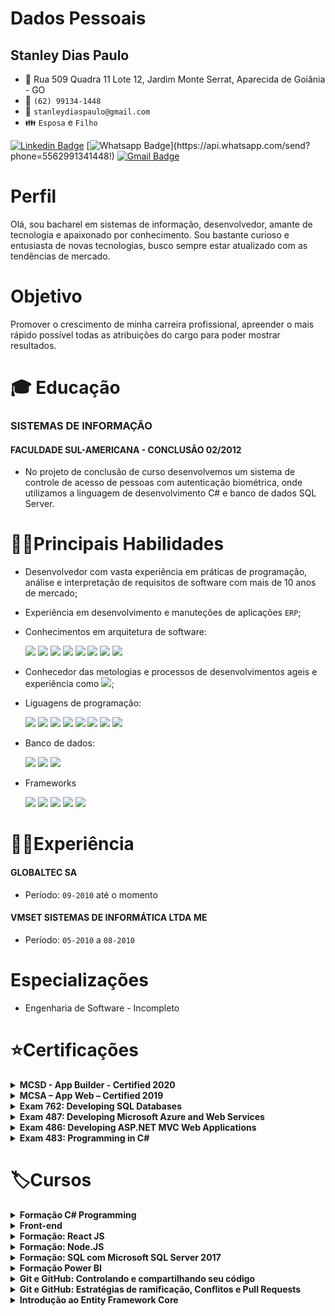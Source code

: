 # Dados Pessoais
## Stanley Dias Paulo 
* :triangular_flag_on_post: Rua 509 Quadra 11 Lote 12, Jardim Monte Serrat, Aparecida de Goiânia - GO
* :iphone: `(62) 99134-1448`
* :email: `stanleydiaspaulo@gmail.com`
* :family: `Esposa` e `Filho`

[![Linkedin Badge](https://img.shields.io/badge/-Linkedin-blue?style=flat-square&logo=Linkedin&logoColor=white&link=https://www.linkedin.com/in/stanleydiaspaulo/)](https://www.linkedin.com/in/stanleydiaspaulo/)
[![Whatsapp Badge](https://img.shields.io/badge/-Whatsapp-4CA143?style=flat-square&labelColor=4CA143&logo=whatsapp&logoColor=white&link=https://api.whatsapp.com/send?phone=5562991341448!)](https://api.whatsapp.com/send?phone=5562991341448!)
[![Gmail Badge](https://img.shields.io/badge/-Gmail-c14438?style=flat-square&logo=Gmail&logoColor=white&link=mailto:stanleydiaspaulo@gmail.com)](mailto:stanleydiaspaulo@gmail.com)

# Perfil
Olá, sou bacharel em sistemas de informação, desenvolvedor, amante de tecnologia e apaixonado por conhecimento. Sou bastante curioso e entusiasta de novas tecnologias, busco sempre estar atualizado com as tendências de mercado.

# Objetivo
Promover o crescimento de minha carreira profissional, apreender o mais rápido possível todas as atribuições do cargo para poder mostrar resultados.

# :mortar_board: Educação
### SISTEMAS DE INFORMAÇÃO
#### FACULDADE SUL-AMERICANA - CONCLUSÃO 02/2012
* No projeto de conclusão de curso desenvolvemos um sistema de controle de acesso de pessoas com autenticação biométrica, onde utilizamos a linguagem de desenvolvimento C# e banco de dados SQL Server.

# 👨‍💻Principais Habilidades
* Desenvolvedor com vasta experiência em práticas de programação, análise e interpretação de requisitos de software com mais de 10 anos de mercado;
* Experiência em desenvolvimento e manuteções de aplicações `ERP`;
* Conhecimentos em arquitetura de software:

    <img src="https://img.shields.io/badge/%20-OOP-green"/>
    <img src="https://img.shields.io/badge/%20-SOLID-blue"/>
    <img src="https://img.shields.io/badge/-Clean%20Code-lightgrey"/>
    <img src="https://img.shields.io/badge/%20-Design%20Patterns-orange"/>
    <img src="https://img.shields.io/badge/%20-DDD-yellowgreen"/>
    <img src="https://img.shields.io/badge/%20-CQRS-blue"/>
    <img src="https://img.shields.io/badge/%20-TDD-lightgrey"/>
    <img src="https://img.shields.io/badge/%20-BDD-brightgreen"/>
* Conhecedor das metologias e processos de desenvolvimentos ageis e experiência como <img src="https://img.shields.io/badge/SCRUM-MASTER-blue"/>;
* Liguagens de programação:

    <img src="https://img.shields.io/badge/%20-C%23-green"/>
    <img src="https://img.shields.io/badge/%20-Delphi-lightgrey"/>
    <img src="https://img.shields.io/badge/%20-VB6-yellowgreen"/> 
    <img src="https://img.shields.io/badge/%20-TypeScript-blue"/>
    <img src="https://img.shields.io/badge/%20-Java%20Script-yellow"/>
    <img src="https://img.shields.io/badge/%20-NodeJS-green"/>
    <img src="https://img.shields.io/badge/%20-HTML5-red"/>
    <img src="https://img.shields.io/badge/-CSS3-blue"/>
* Banco de dados:

    <img src="https://img.shields.io/badge/Microsof-SQL%20Server-yellow"/>
    <img src="https://img.shields.io/badge/%20-Oracle-red"/>
    <img src="https://img.shields.io/badge/%20-MySQL-blue" />

* Frameworks

    <img src="https://img.shields.io/badge/EntityFramework-Core-blue"/>
    <img src="https://img.shields.io/badge/ASP.NET-MVC5-green"/>
    <img src="https://img.shields.io/badge/ASP.NET-Core-blue"/>
    <img src="https://img.shields.io/badge/Angular-7%2B-red"/>
    <img src="https://img.shields.io/badge/React-JS-orange"/>
    

# 👨‍💼Experiência
#### GLOBALTEC SA
* Período: `09-2010` até o momento

#### VMSET SISTEMAS DE INFORMÁTICA LTDA ME
* Período: `05-2010` a `08-2010`

# Especializações
* Engenharia de Software - Incompleto

# ⭐Certificações
<details>
    <summary><b>MCSD - App Builder - Certified 2020</b></summary>
        <table>
            <tr><td>https://www.youracclaim.com/badges/9ea715fb-7ca6-41ad-aa98-588a4133c1a5/linked_in_profile</td></tr>
            <tr><td><img src="images/MSCD.png" width = "250px"></td></tr>
        </table>       
</details>
<details>
    <summary><b>MCSA – App Web – Certified 2019</b></summary>
        <table>
            <tr><td>https://www.youracclaim.com/badges/a04d7fa8-4da3-41b7-97f9-48379b81339d/linked_in_profile</td></tr>
            <tr><td><img src="images/MSCA-Web.png" width = "250px"></td></tr>
        </table>       
</details>
<details>
    <summary><b>Exam 762: Developing SQL Databases</b></summary>
        <table>
            <tr><td>https://www.youracclaim.com/badges/3f3634c0-d0de-4bd7-a092-10fed5fa77ef?source=linked_in_profile</td></tr>
            <tr><td><img src="images/70-762.png" width = "250px"></td></tr>
        </table>       
</details>

<details>
    <summary><b>Exam 487: Developing Microsoft Azure and Web Services</b></summary>
        <table>
            <tr><td>https://www.youracclaim.com/badges/fc708740-03c3-4c77-8f65-daf7d873e816</td></tr>
            <tr><td><img src="images/70-487.png" width = "250px"></td></tr>
        </table>       
</details>

<details>
    <summary><b>Exam 486: Developing ASP.NET MVC Web Applications</b></summary>
        <table>
            <tr><td>https://www.youracclaim.com/badges/3080933a-2efa-4324-aa62-b3514d48a706</td></tr>
            <tr><td><img src="images/70-486.png" width = "250px"></td></tr>
        </table>       
</details>

<details>
    <summary><b>Exam 483: Programming in C#</b></summary>
        <table>
            <tr><td>https://www.youracclaim.com/badges/12f84070-acee-482d-8cd2-a41d742243e3</td></tr>
            <tr><td><img src="images/70-483.png" width = "250px"></td></tr>
        </table>       
</details>

# 🏷️Cursos
<details>
    <summary><b>Formação C# Programming </b> </summary>
        <table>
            <tr><td><strong>Certificação C# Programming parte 1: Criar tipos</strong></td></tr>
            <tr><td>Tipos integrais</td></tr>
            <tr><td>Ponto flutuante, booleanos, structs e enums </td></tr>
            <tr><td>Criar tipos de referência </td></tr>
            <tr><td>Classes, métodos, métodos de extensão </td></tr>
            <tr><td>Criar métodos sobrecarregados e substituídos </td></tr>
            <tr><td><strong>Certificação C# Programming parte 2: Consumir tipos</strong> </td></tr>
            <tr><td>Box ou unbox para converter entre tipos de valor </td></tr>
            <tr><td>Cast de tipos </td></tr>
            <tr><td>Implementando conversões </td></tr>
            <tr><td>Lidar com tipos dinâmicos </td></tr>
            <tr><td>Adicionando membros dinamicamente </td></tr>
            <tr><td><strong>Certificação C# Programming parte 3: Encapsulamento e Hierarquia de Classes</strong> </td></tr>
            <tr><td>Propriedades e acessadores </td></tr>
            <tr><td>Projetar interfaces </td></tr>
            <tr><td>Interfaces explícitas </td></tr>
            <tr><td>Classe base </td></tr>
            <tr><td>Comparações entre objetos </td></tr>
            <tr><td><strong>Certificação C# Programming parte 4: Fluxo de programa e exceções</strong> </td></tr>
            <tr><td>Fluxo de programa If, Else, Switch </td></tr>
            <tr><td>Compilação condicional </td></tr>
            <tr><td>Fluxo de programa While e Do </td></tr>
            <tr><td>Interação com For e Foreach </td></tr>
            <tr><td>Manutenção de exceções </td></tr>
            <tr><td>Exceções com SQL Server e Rede </td></tr>
            <tr><td><strong>Certificação C# Programming parte 5: Strings e Ciclo de Vida de Objetos</strong> </td></tr>
            <tr><td>Gerenciamento de memória </td></tr>
            <tr><td>Coletando lixo </td></tr>
            <tr><td>O Padrão Disposable </td></tr>
            <tr><td>Concatenação, Escrita e Leitura de Strings </td></tr>
            <tr><td>Pesquisando Strings </td></tr>
            <tr><td>Formatação de Strings </td></tr>
            <tr><td><strong>Certificação C# Programming parte 6: Coleções, XML e JSON</strong> </td></tr>
            <tr><td>Serialização com XML </td></tr>
            <tr><td>Serialização com JSON </td></tr>
            <tr><td>Serialização Binária, Personalizada e com Contrato </td></tr>
            <tr><td>Arrays </td></tr>
            <tr><td>Listas </td></tr>
            <tr><td>Conjuntos, Dicionários e Filas </td></tr>
            <tr><td><strong>Certificação C# Programming parte 7: Eventos e LINQ</strong> </td></tr>
            <tr><td>Introdução aos eventos </td></tr>
            <tr><td>Manipuladores de eventos </td></tr>
            <tr><td>Delegados e Lambda </td></tr>
            <tr><td>Func, Action e Predicate </td></tr>
            <tr><td>Consultado e filtrando dados com LINQ </td></tr>
            <tr><td>Projeção de dados </td></tr>
            <tr><td>Agrupamento e agregação </td></tr>
            <tr><td>Paginação e sintaxe de método </td></tr>
            <tr><td>Consulta com XML </td></tr>
            <tr><td><strong>Certificação C# Programming parte 8: Entrada e Saída de Dados</strong> </td></tr>
            <tr><td>Ler e gravar bytes em fluxos de arquivos </td></tr>
            <tr><td>Ler e gravar strings em fluxos de arquivos </td></tr>
            <tr><td>Gerenciando arquivos </td></tr>
            <tr><td>Gerenciando diretórios </td></tr>
            <tr><td>Acessando a Web de forma assíncrona </td></tr>
            <tr><td>Lendo e atualizando banco de dados </td></tr>
            <tr><td>Consumindo serviços e interpretando dados </td></tr>
            <tr><td><strong>Certificação C# Programming parte 9: Depurar Aplicativos</strong> </td></tr>
            <tr><td>Gerenciando assemblies </td></tr>
            <tr><td>Assinando assemblies com nome forte </td></tr>
            <tr><td>Depurando aplicações </td></tr>
            <tr><td>Compilação condicional </td></tr>
            <tr><td>Compilação em modo debug e release </td></tr>
            <tr><td>Rastreamento de aplicações </td></tr>
            <tr><td>Gravando mensagens no Event Log </td></tr>
            <tr><td>Contadores de desempenho </td></tr>
            <tr><td><strong>Certificação C# Programming parte 10: Reflection</strong> </td></tr>
            <tr><td>Criar e aplicar atributos </td></tr>
            <tr><td>Ler os atributos </td></tr>
            <tr><td>Usar reflection </td></tr>
            <tr><td>Geração de código </td></tr>
            <tr><td>Tipos do System Reflection </td></tr>
            <tr><td><strong>Certificação C# Programming parte 11: Multithreading</strong> </td></tr>
            <tr><td>Introdução ao Task Parallel Library </td></tr>
            <tr><td>Consultas LINQ com Paralelismo </td></tr>
            <tr><td>Espera, Continuação de Hierarquia de Tarefas </td></tr>
            <tr><td>Threads </td></tr>
            <tr><td>Desbloqueando a interface do usuário </td></tr>
            <tr><td>Async Await, Coleções simultâneas e bloqueios </td></tr>
            <tr><td>Cancelamento de tarefas e métodos Thread Safe </td></tr>
            <tr><td><strong>Certificação C# Programming parte 12: Validar Segurança</strong> </td></tr>
            <tr><td>Validar dados JSON </td></tr>
            <tr><td>Escolher o tipo de coleção adequada </td></tr>
            <tr><td>Validando com expresão regular </td></tr>
            <tr><td>Funções internas para validar tipos e conteúdos </td></tr>
            <tr><td>Criptografia simétrica e assimétrica </td></tr>
            <tr><td>Gerenciamento de chave </td></tr>
            <tr><td>Gerenciar e criar certificados </td></tr>
            <tr><td>Fazendo Hash de dados </td></tr>
        </table>
</details>

<details>
    <summary><b>Front-end</b></summary>
    <table>
        <tbody>
            <tr><td><strong>Gulp: automação de tarefas front-end</strong></td></tr> 
            <tr><td><strong>React parte 1: Componentes reutilizáveis para sua webapp</strong></td></tr> 
            <tr><td><strong>React parte 2: Validação, Rotas e Integração com API</strong></td></tr> 
            <tr><td><strong>SQL Server: T-SQL com Microsoft SQL Server 2017</strong></td></tr> 
            <tr><td><strong>GraphQL parte 3: integrando com sua aplicação</strong></td></tr> 
        </tbody>
    </table>
</details>

<details>
    <summary><b>Formação: React JS</b></summary>
    <table>
        <tbody>
            <tr><td><strong>Fetch API: Consumindo uma API Rest com JavaScript</strong></td></tr> 
            <tr><td><strong>JS na Web: Criando uma SPA com JavaScript puro</strong></td></tr> 
            <tr><td><strong>JavaScript: Programando a Orientação a Objetos</strong></td></tr> 
            <tr><td><strong>JavaScript: Interfaces e Herança em Orientação a Objetos</strong></td></tr> 
            <tr><td><strong>React: Entendendo como a biblioteca funciona</strong></td></tr> 
            <tr><td><strong>React: Ciclo de vida dos componentes</strong></td></tr> 
            <tr><td><strong>React:Function Components, uma abordagem moderna</strong></td></tr> 
            <tr><td><strong>React: Hooks, Contextos e boas práticas</strong></td></tr> 
        </tbody>
    </table>
</details>

<details>
    <summary><b>Formação: Node.JS</b></summary>
    <table>
        <tbody>
            <tr><td><strong>Performance Web I: otimizando o front-end</strong></td></tr> 
            <tr><td><strong>Performance Web II: Critical Path, HTTP/2 e Resource Hints</strong></td></tr> 
            <tr><td><strong>HTTP: Entendendo a web por baixo dos panos</strong></td></tr> 
            <tr><td><strong>Node.js Parte 1: Inovando com JavaScript no backend</strong></td></tr> 
            <tr><td><strong>Node.js Parte 2: MVC, autenticação e autorização</strong></td></tr> 
            <tr><td><strong>GraphQL Parte 1: Primeiros Passos</strong></td></tr> 
            <tr><td><strong>GraphQL parte 2: Substituindo uma API REST por GraphQL</strong></td></tr> 
            <tr><td><strong>Rest com NodeJS: API com Express e MySQL</strong></td></tr> 
        </tbody>
    </table>
</details>

<details>
    <summary><b>Formação: SQL com Microsoft SQL Server 2017</b></summary>
    <table>
        <tbody>
            <tr><td><strong>SQL Server: Introdução ao SQL com Microsoft SQL Server 2017</strong></td></tr> 
            <tr><td><strong>SQL Server: Consultas avançadas com Microsoft SQL Server 2017</strong></td></tr> 
            <tr><td><strong>SQL Server: Manipulação de dados com Microsoft SQL Server 2017</strong></td></tr> 
            <tr><td><strong>SQL Server: T-SQL com Microsoft SQL Server 2017</strong></td></tr> 
            <tr><td><strong>SQL Server: Administração do Microsoft SQL Server 2017</strong></td></tr> 
        </tbody>
    </table>
</details>

<details>
    <summary><b>Formação Power BI</b></summary>
    <table>
        <tbody>
            <tr><td><strong>Business Intelligence: Introdução à inteligência empresarial</strong></td></tr> 
            <tr><td>Dados e informação </td></tr>
            <tr><td>Problema comuns nas empresas </td></tr>
            <tr><td>Matriz dimensão indicador </td></tr>
            <tr><td>Tabelas de um Datawarehouse </td></tr>
            <tr><td>Hierarquias e tipo de dimensões </td></tr>
            <tr><td>O que é OLAP? </td></tr>
            <tr><td>Outros tópicos </td></tr>
            <tr><td><strong>ETL com integration services: Modelo de dados </strong></td></tr>
            <tr><td>Compreendendo o problema </td></tr>
            <tr><td>Instalando os produtos </td></tr>
            <tr><td>O projeto do Data Warehouse </td></tr>
            <tr><td>As dimensões fábrica, cliente e produto </td></tr>
            <tr><td>Dimensões organizacional e tempo </td></tr>
            <tr><td>As tabelas fato </td></tr>
            <tr><td>Carregando dados na dimensão </td></tr>
            <tr><td><strong>ETL com integration services: Transformação de dados </strong></td></tr>
            <tr><td>Carregando dimensão cliente </td></tr>
            <tr><td>Preparando a dimensão produto </td></tr>
            <tr><td>A dimensão organizacional </td></tr>
            <tr><td>Criando a dimensão tempo </td></tr>
            <tr><td>Tabelas de fato </td></tr>
            <tr><td>Conclusão </td></tr>
            <tr><td><strong>OLAP com SQL Server: Construção do Data Warehouse </strong></td></tr>
            <tr><td>Configuração </td></tr>
            <tr><td>DW criando as primeiras dimensões </td></tr>
            <tr><td>Snow Flake, Tempo e Pai-Filho </td></tr>
            <tr><td>Criando os OLAPs </td></tr>
            <tr><td>Desnormalizando base de dados </td></tr>
            <tr><td><strong>Consultas Multidimensionais: MDX com SQL Server </strong></td></tr>
            <tr><td>Configuração </td></tr>
            <tr><td>Seleção de elementos </td></tr>
            <tr><td>Ordem da exibição de elementos </td></tr>
            <tr><td>Cálculos nos Elementos do OLAP </td></tr>
            <tr><td>Períodos de Tempo </td></tr>
            <tr><td>Trabalhando com dados ordenados </td></tr>
            <tr><td>Análise de Pareto ou 80 20 </td></tr>
            <tr><td><strong>Report Analysis com Power BI: Gerando relatórios empresariais </strong></td></tr>
            <tr><td>Configurando o ambiente </td></tr>
            <tr><td>Conceitos, acesso e construção de uma visão simples </td></tr>
            <tr><td>Concstruindo relatórios </td></tr>
            <tr><td>Hierarquias, mapas e tabelas </td></tr>
            <tr><td>Power BI Service</td></tr>
        </tbody>
    </table>
</details>

<details>
    <summary><b>Git e GitHub: Controlando e compartilhando seu código</b></summary>
    <table>
        <tbody>
            <tr><td>O que é o Git e como instalá-lo</td></tr>
            <tr><td>Criar um repositório</td></tr>
            <tr><td>Analise de status do repositório</td></tr>
            <tr><td>Entendendo o comando commit</td></tr>
            <tr><td>Como adicionar arquivos com git add</td></tr>
            <tr><td>Verificar históricos de commits</td></tr>
            <tr><td>Ignorando arquivos e/ou pastas com .gitignore</td></tr>
            <tr><td>Repositórios remotos</td></tr>
            <tr><td>Adicionando link para o repositório remoto com 'remote add'</td></tr>
            <tr><td>Como baixar um repositório pela primeira vez</td></tr>
            <tr><td>Clonando-o com o comando git clone</td></tr>
            <tr><td>Enviando as alterações para um repositório remoto com o comando git push</td></tr>
            <tr><td>Atualizando o repositório remoto utilizando git pull</td></tr>
            <tr><td>O que é para que serve o GitHub</td></tr>
            <tr><td>Entendo o que é uma branch</td></tr>
            <tr><td>Visualizando as alterações realizadas com o comando git diff</td></tr>        
        </tbody>
    </table>
</details>

<details>
    <summary><b>Git e GitHub: Estratégias de ramificação, Conflitos e Pull Requests</b></summary>
    <table>
        <tbody>
            <tr><td>O que são e como utilizar <strong>issues</strong></td></tr>
            <tr><td>Que as issues podem ser utilizadas para vários propósitos
            <ul>
                <li>Reportar problemas</li>
                <li>Sugerir melhorias</li>
                <li>Solicitar novas funcionalidades</li>
                <li>Organizar qualquer coisa que faça sentido para o projeto</li>
                <li>e outros</li>
            </ul>
            </td></tr>
            <tr><td>O que são <strong>pull requests</strong></td></tr>
            <tr><td>Como unir vários commits em um, utilizando o comando <strong>git rebase -i</strong></td></tr>
            <tr><td>Como enviar e como revisar um pull request no GitHub</td></tr>
            <tr><td>
                Controle avançado de conflitos
                <ul>
                    <li>Que o comando git <strong>cherry-pick</strong> pode trazer um commit específico para a branch atual</li>
                    <li>Como encontrar o commit em que determinada alteração foi aplicada, utilizando o <strong>git bisect</strong></li>
                    <li>Como encontrar o responsável por determinanda linha ou bloco de código, utilizando o <strong>git blame</strong></li>
                    <li>Que jamais devemos apontar um culpado por determinado bug. Uma equipe deve ser unida e se ajudar</li>
                    <li>Que o comando <strong>git show {hash}</strong>  mostra todas as alterações aplicadas pelo commit com o hash informado.</li>
                </ul>
            </td></tr>
            <tr><td>
            Estratégias de branching
            <ul>
                <li>Que é uma convensão bem seguida que a branch <strong>master</strong> tenha apenas os commits prontos para ir para produção</li>
                <li>Que não é interessante realizar trabalho e commitar diretamente na branch <strong>master</strong></li>
                <li>Como remover uma branch</li>
                <ul>
                    <li><strong>git branch -d {nome_branch}</strong> remove uma branch que já tem seu trabalho unido à branch atual</li>
                    <li><strong>git branch -D {nome_branch}</strong> remove uma branch mesmo que os commits desta branch ainda não estejam na branch atual, ou seja, força a remoção;</li>
                </ul>
                <li>Um pouco do processo chamado de <strong>Git Flow</strong></li>
                <ul>   
                    <li>Entendemos que o estado do código representado pela branch <strong>master</strong> deve ser o mesmo que estará em produção</li>
                    <li>Vimos que deve haber uma branch de desenvolvimento (comument chamado de <strong>develop</strong>), onde todas as funcionalidades e correções devem ser muito bem testada antes de ir para produção <strong> master</strong></li>
                    <li>Vimos que cada funcionalidade deve ser feita em uma branch separada, e que é comum que esta branch tenha <strong>feature/</strong> como prefixo</li>
                    <li>Aprendemos também que bugs normalmente são corrigidos em <strong>hotfix/</strong></li>
                    <li>Além disso, branches específicas para cada release são criadas para realizar os testes e correções de bugs específicos</li>
                </ul>
            </ul>
            </td></tr>
            <tr><td>
            Ferramentas visuais
                <ul>
                    <li>Existem ferramentas visuais que podem nos auxiliar com o trabalho com o Git;</li>
                    <li>O <strong>Git Cola</strong> foi uma das primeiras ferramentas visuais multiplataforma. Embora não seja a mais complexa ou visualmente atraente, é bem completa e pode nos ajudar bastante</li>
                    <li>O <strong>Git Desktop</strong> pode ser interessante para gerenciar os projetos do GitHub de forma mais ágil e facilitada, sem a necessidade de acessar o site;</li>
                    <li>O <strong>GitKraken</strong> é uma ferramenta extremamente completa, que nos auxilia inclusive com a implementação do <strong>Git Flow</strong></li>
                </ul>
            </td></tr>
            <tr><td>
                Hooks e dploy com Git
                <ul>
                    <li>Que o Git trabalha com eventos e os chama de <strong>hooks;</strong></li>
                    <li>Que podemos definir códigos a serem executados quando determinado evento (hook) ocorrer</li>
                    <li>A criar hooks dentro da pasta <strong>.git/hooks</strong>, utilizando <strong>Shell Script</strong></li>
                    <li>Que o nome do arquivo indica em qual hook (evento) ele será executado;</li>
                    <li>Que, com hooks, podemos executar os testes automatizados do nosso código, ou até mesmo colocar uma aplicação em produção</li>
                </ul>
            </td></tr>
        </tbody>
    </table>    
</details>

<details>
    <summary><b>Introdução ao Entity Framework Core</b></summary>
    <table>
        <tbody>
            <tr><td>Introdução</td></tr>
            <tr><td>O que é um ORM?</td></tr>
            <tr><td>Orientação a objetos vs Modelo relacional</td></tr>
            <tr><td>O que é o Entity Framework Core?</td></tr>
            <tr><td>Como funciona o Entity Framework</td></tr>
            <tr><td>História do Entity Framework Core</td></tr>
            <tr><td>Por que o Entity Framework core foi reescrito do zero</td></tr>
            <tr><td>Quais são os providers disponíveis</td></tr>
            <tr><td>EF6 vs EF Core</td></tr>
            <tr><td>Ambiente de desenvolvimento - IDE's</td></tr>
            <tr><td>IDE's disponíveis</td></tr>
            <tr><td>Instalação do SDK do .NET Core</td></tr>
            <tr><td>Instalação das extensões do VS Code</td></tr>
            <tr><td>Instalação do SQL Server LocalBD</td></tr>
            <tr><td>Desenvolvendo a primeira aplicação</td></tr>
            <tr><td>Criando uma aplicação console no Visual Studio</td></tr>
            <tr><td>Instalando o pacote do SQL Server Visual Studio Code</td></tr>
            <tr><td>Instalando o pacote do SQL Server Visual Studio</td></tr>
            <tr><td>Coceitos Principais</td></tr>
            <tr><td>Por onde começar</td></tr>
            <tr><td>O que é Code First</td></tr>
            <tr><td>O que é Database First</td></tr>
            <tr><td>O que é DbContext</td></tr>
            <tr><td>Cenários de utilização</td></tr>
            <tr><td>Sistemas de pedido</td></tr>
            <tr><td>Criação das classes</td></tr>
            <tr><td>Criação da classe de contexto</td></tr>
            <tr><td>Mapeamento através do Fluent API</td></tr>
            <tr><td>Arquivos de configurações</td></tr>
            <tr><td>Utilizando DataAnnotations</td></tr>
            <tr><td>Migrações</td></tr>
            <tr><td>O que é necessário para criar uma migração,</td></tr>
            <tr><td>Criando a primeira migração</td></tr>
            <tr><td>Analisando a migração</td></tr>
            <tr><td>Gerando Script SQL</td></tr>
            <tr><td>Aplicando migração</td></tr>
            <tr><td>Gerando Scripts SQL Idempotentes</td></tr>
            <tr><td>Roolbak de migrações</td></tr>
            <tr><td>Migrações pendentes</td></tr>
            <tr><td>Operações</td></tr>
            <tr><td>Operações que iremos executar</td></tr>
            <tr><td>Inserindo registros</td></tr>
            <tr><td>Inserindo registros em massa</td></tr>
            <tr><td>Consultando dados</td></tr>
            <tr><td>Carregando adiantado</td></tr>
            <tr><td>Atualizando registros</td></tr>
            <tr><td>Removento registros</td></tr>
            <tr><td>Bônus</td></tr>
            <tr><td>Detectando propriedades não configuradas</td></tr>
            <tr><td>Resiliência da conexão</td></tr>
            <tr><td>Alterando o nome da tabela de histórico de migrações</td></tr>
        </tbody>
    </table>
</details>

